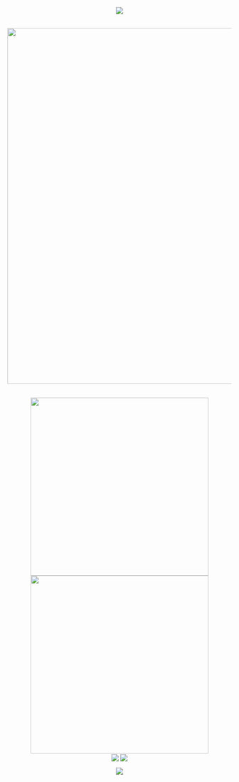 <p align="center">
<img src="https://capsule-render.vercel.app/api?type=waving&color=timeGradient&height=300&&section=header&text=HI!%20THERE&fontSize=80&fontAlign=50&fontAlignY=30&desc=I%20am%20GENCO&descAlign=50&descSize=20&descAlignY=60&animation=twinkling" />
</p>
 

 
<br/>
<!-- https://github.com/Ashutosh00710/github-readme-activity-graph -->
<img width="800" src="https://github-readme-activity-graph.vercel.app/graph?username=loveforever330&theme=github-compact&hide_border=true&area=true&custom_title=Contribution%20Graph" />
<br/>

<br>
<p align="center">
<!-- https://github.com/anuraghazra/github-readme-stats -->
<img align="center" width="400" src="https://github-readme-stats.vercel.app/api?username=loveforever330&theme=transparent&show_icons=true&hide_border=true&show=reviews&hide_title=true&hide=contribs&number_format=long" />
<!-- https://github.com/DenverCoder1/github-readme-streak-stats -->
<img align="center" width="400" src="https://streak-stats.demolab.com?user=loveforever330&theme=transparent&hide_border=true" />
<br/>

<!-- https://github.com/anuraghazra/github-readme-stats -->
<img align="center" src="https://github-readme-stats.vercel.app/api/wakatime?username=loveforever330&theme=transparent&hide_border=true&layout=compact&langs_count=22" />
<!-- https://github.com/anuraghazra/github-readme-stats -->
<img align="center" src="https://github-readme-stats.vercel.app/api/top-langs/?username=loveforever330&theme=transparent&hide_border=true&layout=donut-vertical&langs_count=6" />
<br/>

<p align="center">
<img src="https://capsule-render.vercel.app/api?type=waving&color=timeGradient&height=300&&section=footer&text=THE%20END&fontSize=60&fontAlign=50&fontAlignY=70&desc=Have%20a%20nice%20day&descAlign=50&descSize=20&descAlignY=40&animation=twinkling" />
</p>